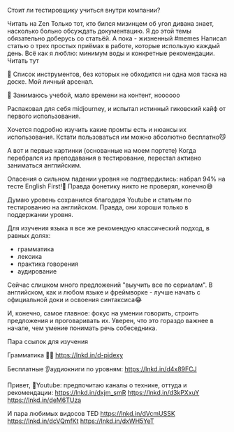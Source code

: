 Стоит ли тестировщику учиться внутри компании?

Читать на Zen
Только тот, кто бился мизинцем об угол дивана знает, насколько больно обсуждать документацию.
Я до этой темы обязательно доберусь со статьёй. А пока - жизненный #memes
Написал статью о трех простых приёмах в работе, которые использую каждый день.
Всё как я люблю: минимум воды и конкретные рекомендации.
Читать тут

🤘
Список инструментов, без которых не обходится ни одна моя таска на доске.
Мой личный арсенал.

🤘
Занимаюсь учебой, мало времени на контент, ноооооо

Распаковал для себя midjourney, и испытал истинный гиковский кайф от первого использования.

Хочется подробно изучить какие промты есть и нюансы их использования.
Кстати пользоваться им можно абсолютно бесплатно😼

А вот и первые картинки (основанные на моем портете)
Когда перебрался из преподавания в тестирование, перестал активно заниматься английским.

Опасения о сильном падении уровня не подтвердились: набрал 94% на тесте English First!🎉
Правда фонетику никто не проверял, конечно😅

Думаю уровень сохранился благодаря Youtube и статьям по тестированию на английском.
Правда, они хороши только в поддержании уровня.

Для изучения языка я все же рекомендую классический подход, в равных долях:
- грамматика
- лексика
- практика говорения
- аудирование

Сейчас слишком много предложений "выучить все по сериалам".
В английском, как и любом языке и фреймворке - лучше начать с официальной доки и освоения синтаксиса😂

И, конечно, самое главное: фокус на умении говорить, строить предложения и проговаривать их.
Уверен, что это гораздо важнее в начале, чем умение понимать речь собеседника.

Пара ссылок для изучения

Грамматика 🧑‍🎓
https://lnkd.in/d-pidexy

Бесплатные 👂аудиокниги по уровням:
https://lnkd.in/d4x89FCJ

Привет, 🖤Youtube: предпочитаю каналы о технике, оттуда и рекомендации:
https://lnkd.in/dxjm_smR
https://lnkd.in/d3kPXxuY
https://lnkd.in/deM6TUza

И пара любимых видосов TED
https://lnkd.in/dVcmUSSK
https://lnkd.in/dcVQmfKt
https://lnkd.in/dxWH5YeT